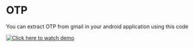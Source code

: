 # OTP
You can extract OTP from gmail in your android application using this code

[![Click here to watch demo](http://img.youtube.com/vi/KVXqjV8aPLk/0.jpg)](https://youtu.be/KVXqjV8aPLk)
